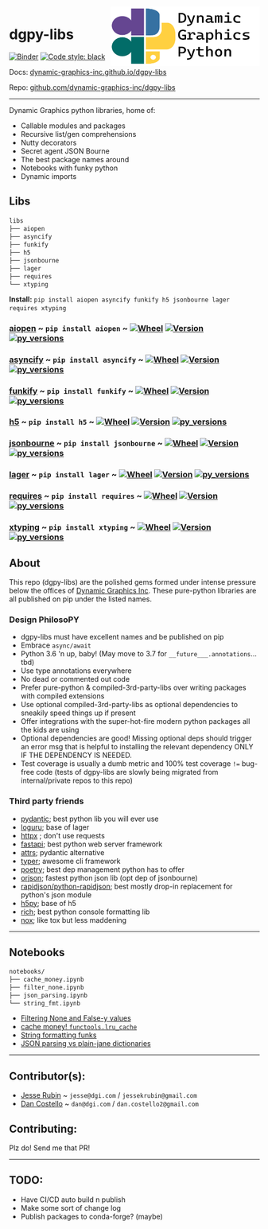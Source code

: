 <a href="https://github.com/dynamic-graphics-inc/dgpy-libs">
<img align="right" src="https://github.com/dynamic-graphics-inc/dgpy-libs/blob/main/docs/images/dgpy_banner.svg?raw=true" alt="drawing" height="120" width="300"/>
</a>

# dgpy-libs

[![Binder](https://mybinder.org/badge_logo.svg)](https://mybinder.org/v2/gh/dynamic-graphics-inc/dgpy-libs/main?filepath=README.ipynb)
[![Code style: black](https://img.shields.io/badge/code%20style-black-000000.svg)](https://github.com/psf/black)

Docs: [dynamic-graphics-inc.github.io/dgpy-libs](https://dynamic-graphics-inc.github.io/dgpy-libs/)

Repo: [github.com/dynamic-graphics-inc/dgpy-libs](https://github.com/dynamic-graphics-inc/dgpy-libs)

---

Dynamic Graphics python libraries, home of:

- Callable modules and packages
- Recursive list/gen comprehensions
- Nutty decorators
- Secret agent JSON Bourne
- The best package names around
- Notebooks with funky python
- Dynamic imports

## Libs

```
libs
├── aiopen
├── asyncify
├── funkify
├── h5
├── jsonbourne
├── lager
├── requires
└── xtyping
```

**Install:** `pip install aiopen asyncify funkify h5 jsonbourne lager requires xtyping`

### [aiopen](./libs/aiopen) ~ `pip install aiopen` ~ [![Wheel](https://img.shields.io/pypi/wheel/aiopen.svg)](https://img.shields.io/pypi/wheel/aiopen.svg) [![Version](https://img.shields.io/pypi/v/aiopen.svg)](https://img.shields.io/pypi/v/aiopen.svg) [![py_versions](https://img.shields.io/pypi/pyversions/aiopen.svg)](https://img.shields.io/pypi/pyversions/aiopen.svg)

### [asyncify](./libs/asyncify) ~ `pip install asyncify` ~ [![Wheel](https://img.shields.io/pypi/wheel/asyncify.svg)](https://img.shields.io/pypi/wheel/asyncify.svg) [![Version](https://img.shields.io/pypi/v/asyncify.svg)](https://img.shields.io/pypi/v/asyncify.svg) [![py_versions](https://img.shields.io/pypi/pyversions/asyncify.svg)](https://img.shields.io/pypi/pyversions/asyncify.svg)

### [funkify](./libs/funkify) ~ `pip install funkify` ~ [![Wheel](https://img.shields.io/pypi/wheel/funkify.svg)](https://img.shields.io/pypi/wheel/funkify.svg) [![Version](https://img.shields.io/pypi/v/funkify.svg)](https://img.shields.io/pypi/v/funkify.svg) [![py_versions](https://img.shields.io/pypi/pyversions/funkify.svg)](https://img.shields.io/pypi/pyversions/funkify.svg)

### [h5](./libs/h5) ~ `pip install h5` ~ [![Wheel](https://img.shields.io/pypi/wheel/h5.svg)](https://img.shields.io/pypi/wheel/h5.svg) [![Version](https://img.shields.io/pypi/v/h5.svg)](https://img.shields.io/pypi/v/h5.svg) [![py_versions](https://img.shields.io/pypi/pyversions/h5.svg)](https://img.shields.io/pypi/pyversions/h5.svg)

### [jsonbourne](./libs/jsonbourne) ~ `pip install jsonbourne` ~ [![Wheel](https://img.shields.io/pypi/wheel/jsonbourne.svg)](https://img.shields.io/pypi/wheel/jsonbourne.svg) [![Version](https://img.shields.io/pypi/v/jsonbourne.svg)](https://img.shields.io/pypi/v/jsonbourne.svg) [![py_versions](https://img.shields.io/pypi/pyversions/jsonbourne.svg)](https://img.shields.io/pypi/pyversions/jsonbourne.svg)

### [lager](./libs/lager) ~ `pip install lager` ~ [![Wheel](https://img.shields.io/pypi/wheel/lager.svg)](https://img.shields.io/pypi/wheel/lager.svg) [![Version](https://img.shields.io/pypi/v/lager.svg)](https://img.shields.io/pypi/v/lager.svg) [![py_versions](https://img.shields.io/pypi/pyversions/lager.svg)](https://img.shields.io/pypi/pyversions/lager.svg)

### [requires](./libs/requires) ~ `pip install requires` ~ [![Wheel](https://img.shields.io/pypi/wheel/requires.svg)](https://img.shields.io/pypi/wheel/requires.svg) [![Version](https://img.shields.io/pypi/v/requires.svg)](https://img.shields.io/pypi/v/requires.svg) [![py_versions](https://img.shields.io/pypi/pyversions/requires.svg)](https://img.shields.io/pypi/pyversions/requires.svg)

### [xtyping](./libs/xtyping) ~ `pip install xtyping` ~ [![Wheel](https://img.shields.io/pypi/wheel/xtyping.svg)](https://img.shields.io/pypi/wheel/xtyping.svg) [![Version](https://img.shields.io/pypi/v/xtyping.svg)](https://img.shields.io/pypi/v/xtyping.svg) [![py_versions](https://img.shields.io/pypi/pyversions/xtyping.svg)](https://img.shields.io/pypi/pyversions/xtyping.svg)

## About

This repo (dgpy-libs) are the polished gems formed under intense pressure below the offices of [Dynamic Graphics Inc](http://dgi.com/). These pure-python libraries are all published on pip under the listed names.

### Design PhilosoPY

- dgpy-libs must have excellent names and be published on pip
- Embrace `async/await`
- Python 3.6 'n up, baby! (May move to 3.7 for `__future___.annotations`... tbd)
- Use type annotations everywhere
- No dead or commented out code
- Prefer pure-python & compiled-3rd-party-libs over writing packages with compiled extensions
- Use optional compiled-3rd-party-libs as optional dependencies to sneakily speed things up if present
- Offer integrations with the super-hot-fire modern python packages all the kids are using
- Optional dependencies are good! Missing optional deps should trigger an error msg that is helpful to installing the relevant dependency ONLY IF THE DEPENDENCY IS NEEDED.
- Test coverage is usually a dumb metric and 100% test coverage `!=` bug-free code (tests of dgpy-libs are slowly being migrated from internal/private repos to this repo)

### Third party friends

- [pydantic](https://pydantic-docs.helpmanual.io/); best python lib you will ever use
- [loguru](https://github.com/Delgan/loguru); base of lager
- [httpx](https://www.python-httpx.org/) ; don't use requests
- [fastapi](https://github.com/tiangolo/fastapi); best python web server framework
- [attrs](https://github.com/python-attrs/attrs); pydantic alternative
- [typer](https://github.com/tiangolo/typer); awesome cli framework
- [poetry](https://github.com/python-poetry/poetry); best dep management python has to offer
- [orjson](https://github.com/ijl/orjson); fastest python json lib (opt dep of jsonbourne)
- [rapidjson/python-rapidjson](https://github.com/python-rapidjson/python-rapidjson); best mostly drop-in replacement for python's json module
- [h5py](https://github.com/h5py/h5py); base of h5
- [rich](https://github.com/willmcgugan/rich); best python console formatting lib
- [nox](https://github.com/theacodes/nox); like tox but less maddening

---

## Notebooks

```
notebooks/
├── cache_money.ipynb
├── filter_none.ipynb
├── json_parsing.ipynb
└── string_fmt.ipynb
```

- [Filtering None and False-y values](./notebooks/filter_none)
- [cache money! `functools.lru_cache`](./notebooks/cache_money)
- [String formatting funks](./notebooks/string_fmt)
- [JSON parsing vs plain-jane dictionaries](./notebooks/json_parsing)

---

## Contributor(s):

- [Jesse Rubin](https://github.com/jessekrubin) ~ `jesse@dgi.com` / `jessekrubin@gmail.com`
- [Dan Costello](https://github.com/dan-costello) ~ `dan@dgi.com` / `dan.costello2@gmail.com`

## Contributing:

Plz do! Send me that PR!

---

## TODO:

- Have CI/CD auto build n publish
- Make some sort of change log
- Publish packages to conda-forge? (maybe)
